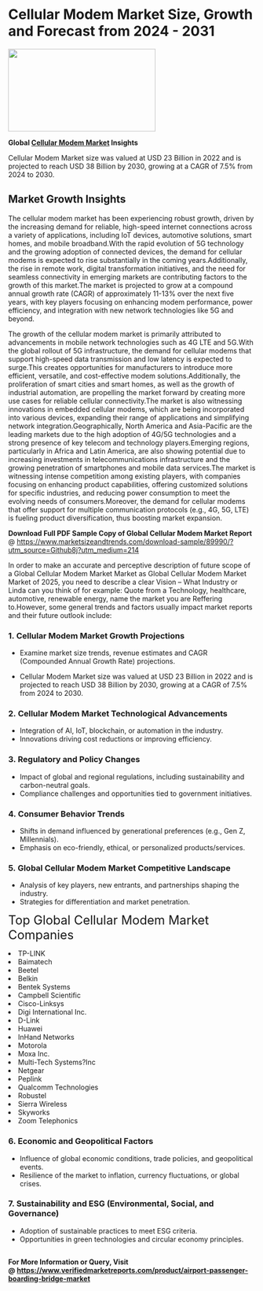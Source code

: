 <H1>Cellular Modem Market Size, Growth and Forecast from 2024 - 2031</H1><img class="aligncenter size-medium wp-image-584254" src="https://thirdeyenews.in/wp-content/uploads/2024/09/Global-Market-Research-300x168.jpeg" alt="" width="300" height="168" /><p><strong>Global&nbsp;<a href="https://www.marketsizeandtrends.com/download-sample/89990/?utm_source=Github8j?utm_medium=214">Cellular Modem Market</a> Insights</strong></p><p>Cellular Modem Market size was valued at USD 23 Billion in 2022 and is projected to reach USD 38 Billion by 2030, growing at a CAGR of 7.5% from 2024 to 2030.</p><p><h2>Market Growth Insights</h2> <p>The cellular modem market has been experiencing robust growth, driven by the increasing demand for reliable, high-speed internet connections across a variety of applications, including IoT devices, automotive solutions, smart homes, and mobile broadband.With the rapid evolution of 5G technology and the growing adoption of connected devices, the demand for cellular modems is expected to rise substantially in the coming years.Additionally, the rise in remote work, digital transformation initiatives, and the need for seamless connectivity in emerging markets are contributing factors to the growth of this market.The market is projected to grow at a compound annual growth rate (CAGR) of approximately 11-13% over the next five years, with key players focusing on enhancing modem performance, power efficiency, and integration with new network technologies like 5G and beyond.</p> <p>The growth of the cellular modem market is primarily attributed to advancements in mobile network technologies such as 4G LTE and 5G.With the global rollout of 5G infrastructure, the demand for cellular modems that support high-speed data transmission and low latency is expected to surge.This creates opportunities for manufacturers to introduce more efficient, versatile, and cost-effective modem solutions.Additionally, the proliferation of smart cities and smart homes, as well as the growth of industrial automation, are propelling the market forward by creating more use cases for reliable cellular connectivity.The market is also witnessing innovations in embedded cellular modems, which are being incorporated into various devices, expanding their range of applications and simplifying network integration.Geographically, North America and Asia-Pacific are the leading markets due to the high adoption of 4G/5G technologies and a strong presence of key telecom and technology players.Emerging regions, particularly in Africa and Latin America, are also showing potential due to increasing investments in telecommunications infrastructure and the growing penetration of smartphones and mobile data services.The market is witnessing intense competition among existing players, with companies focusing on enhancing product capabilities, offering customized solutions for specific industries, and reducing power consumption to meet the evolving needs of consumers.Moreover, the demand for cellular modems that offer support for multiple communication protocols (e.g., 4G, 5G, LTE) is fueling product diversification, thus boosting market expansion.<p><span class=""><strong>Download Full PDF Sample Copy of Global Cellular Modem Market Report</strong> @ <a href="https://www.marketsizeandtrends.com/download-sample/89990/?utm_source=Github8j?utm_medium=214" target="_blank">https://www.marketsizeandtrends.com/download-sample/89990/?utm_source=Github8j?utm_medium=214</a></span></p><p>In order to make an accurate and perceptive description of future scope of a Global&nbsp;Cellular Modem Market Market as Global&nbsp;Cellular Modem Market Market of 2025, you need to describe a clear Vision &ndash; What Industry or Linda can you think of for example: Quote from a Technology, healthcare, automotive, renewable energy, name the market you are Reffering to.However, some general trends and factors usually impact market reports and their future outlook include:</p><h3>1.&nbsp;<strong>Cellular Modem Market Growth Projections</strong></h3><ul><li>Examine market size trends, revenue estimates and CAGR (Compounded Annual Growth Rate) projections.</li><li><p>Cellular Modem Market size was valued at USD 23 Billion in 2022 and is projected to reach USD 38 Billion by 2030, growing at a CAGR of 7.5% from 2024 to 2030.</p></li></ul><h3>2.&nbsp;<strong>Cellular Modem Market Technological Advancements</strong></h3><ul><li>Integration of AI, IoT, blockchain, or automation in the industry.</li><li>Innovations driving cost reductions or improving efficiency.</li></ul><h3>3.&nbsp;<strong>Regulatory and Policy Changes</strong></h3><ul><li>Impact of global and regional regulations, including sustainability and carbon-neutral goals.</li><li>Compliance challenges and opportunities tied to government initiatives.</li></ul><h3>4.&nbsp;<strong>Consumer Behavior Trends</strong></h3><ul><li>Shifts in demand influenced by generational preferences (e.g., Gen Z, Millennials).</li><li>Emphasis on eco-friendly, ethical, or personalized products/services.</li></ul><h3>5.&nbsp;<strong>Global Cellular Modem Market Competitive Landscape</strong></h3><ul><li>Analysis of key players, new entrants, and partnerships shaping the industry.</li><li>Strategies for differentiation and market penetration.</li></ul><p data-pm-slice="1 1 []"><span style="color: inherit; font-family: inherit; font-size: 25px;">Top Global Cellular Modem Market Companies</span></p><div class="" data-test-id=""><p><li>TP-LINK</li><li> Baimatech</li><li> Beetel</li><li> Belkin</li><li> Bentek Systems</li><li> Campbell Scientific</li><li> Cisco-Linksys</li><li> Digi International Inc.</li><li> D-Link</li><li> Huawei</li><li> InHand Networks</li><li> Motorola</li><li> Moxa Inc.</li><li> Multi-Tech Systems?Inc</li><li> Netgear</li><li> Peplink</li><li> Qualcomm Technologies</li><li> Robustel</li><li> Sierra Wireless</li><li> Skyworks</li><li> Zoom Telephonics</li></p></div><h3>6.&nbsp;<strong>Economic and Geopolitical Factors</strong></h3><ul><li>Influence of global economic conditions, trade policies, and geopolitical events.</li><li>Resilience of the market to inflation, currency fluctuations, or global crises.</li></ul><h3>7.&nbsp;<strong>Sustainability and ESG (Environmental, Social, and Governance)</strong></h3><ul><li>Adoption of sustainable practices to meet ESG criteria.</li><li>Opportunities in green technologies and circular economy principles.</li></ul><h2><strong style="font-size: 14px;">For More Information or Query, Visit @&nbsp;</strong><a style="background-color: #ffffff; font-size: 14px;" href="https://www.marketsizeandtrends.com/report/cellular-modem-market/" target="_blank">https://www.verifiedmarketreports.com/product/airport-passenger-boarding-bridge-market</a></h2>